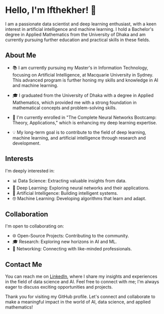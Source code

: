 # Hello, I'm Ifthekher! 👋

I am a passionate data scientist and deep learning enthusiast, with a keen interest in artificial intelligence and machine learning. I hold a Bachelor's degree in Applied Mathematics from the University of Dhaka and am currently pursuing further education and practical skills in these fields.

## About Me

- 📚 I am currently pursuing my Master's in Information Technology, focusing on Artificial Intelligence, at Macquarie University in Sydney. This advanced program is further honing my skills and knowledge in AI and machine learning.
  
- 🎓 I graduated from the University of Dhaka with a degree in Applied Mathematics, which provided me with a strong foundation in mathematical concepts and problem-solving skills.

- 💼 I'm currently enrolled in "The Complete Neural Networks Bootcamp: Theory, Applications," which is enhancing my deep learning expertise.

- 💡 My long-term goal is to contribute to the field of deep learning, machine learning, and artificial intelligence through research and development.

## Interests

I'm deeply interested in:

- 📊 Data Science: Extracting valuable insights from data.
- 🧠 Deep Learning: Exploring neural networks and their applications.
- 🤖 Artificial Intelligence: Building intelligent systems.
- 🤓 Machine Learning: Developing algorithms that learn and adapt.

## Collaboration

I'm open to collaborating on:

- 🌐 Open-Source Projects: Contributing to the community.
- 🎓 Research: Exploring new horizons in AI and ML.
- 🤝 Networking: Connecting with like-minded professionals.

## Contact Me

You can reach me on [LinkedIn](https://www.linkedin.com/in/ifthekher237), where I share my insights and experiences in the field of data science and AI. Feel free to connect with me; I'm always eager to discuss exciting opportunities and projects.

Thank you for visiting my GitHub profile. Let's connect and collaborate to make a meaningful impact in the world of AI, data science, and applied mathematics!

